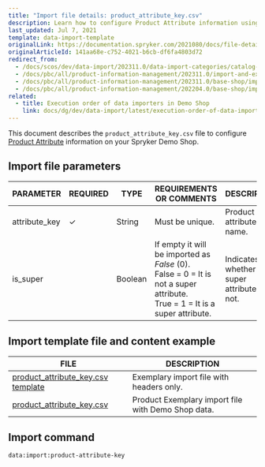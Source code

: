 ```yaml
---
title: "Import file details: product_attribute_key.csv"
description: Learn how to configure Product Attribute information using the product attribute key csv file for your Spryker project.
last_updated: Jul 7, 2021
template: data-import-template
originalLink: https://documentation.spryker.com/2021080/docs/file-details-product-attribute-keycsv
originalArticleId: 141aa68e-c752-4021-b6cb-df6fa4803d72
redirect_from:
  - /docs/scos/dev/data-import/202311.0/data-import-categories/catalog-setup/products/file-details-product-attribute-key.csv.html
  - /docs/pbc/all/product-information-management/202311.0/import-and-export-data/products-data-import/file-details-product-attribute-key.csv.html  
  - /docs/pbc/all/product-information-management/202311.0/base-shop/import-and-export-data/products-data-import/file-details-product-attribute-key.csv.html
  - /docs/pbc/all/product-information-management/202204.0/base-shop/import-and-export-data/products-data-import/import-file-details-product-attribute-key.csv.html
related:
  - title: Execution order of data importers in Demo Shop
    link: docs/dg/dev/data-import/latest/execution-order-of-data-importers.html
---
```


This document describes the `product_attribute_key.csv` file to configure [Product Attribute](/docs/pbc/all/product-information-management/{{page.version}}/base-shop/feature-overviews/product-feature-overview/product-attributes-overview.html) information on your Spryker Demo Shop.


## Import file parameters

| PARAMETER | REQUIRED | TYPE | REQUIREMENTS OR COMMENTS | DESCRIPTION |
| --- | --- | --- | --- | --- |
| attribute_key | &check;  | String | Must be unique. | Product attribute key name. |
| is_super |  | Boolean | If empty it will be imported as *False* (0).<br>False = 0 = It is not a super attribute.<br>True = 1 = It is a super attribute. | Indicates whether it's a super attribute or not.  |


## Import template file and content example

| FILE | DESCRIPTION |
| --- | --- |
| [product_attribute_key.csv template](https://spryker.s3.eu-central-1.amazonaws.com/docs/Developer+Guide/Back-End/Data+Manipulation/Data+Ingestion/Data+Import/Data+Import+Categories/Catalog+Setup/Products/Template+product_attribute_key.csv) | Exemplary import file with headers only. |
| [product_attribute_key.csv](https://spryker.s3.eu-central-1.amazonaws.com/docs/Developer+Guide/Back-End/Data+Manipulation/Data+Ingestion/Data+Import/Data+Import+Categories/Catalog+Setup/Products/product_attribute_key.csv) | Product Exemplary import file with Demo Shop data. |

## Import command

```bash
data:import:product-attribute-key
```
